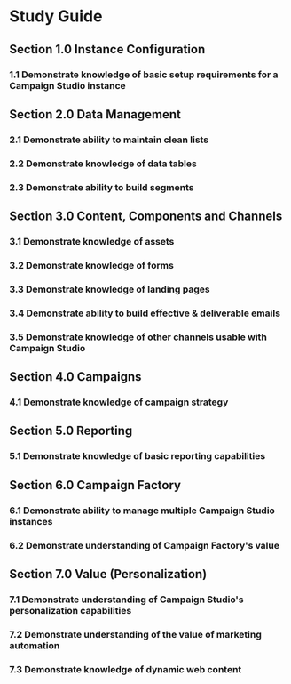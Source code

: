 # Study Guide

## Section 1.0 Instance Configuration

### 1.1 Demonstrate knowledge of basic setup requirements for a Campaign Studio instance

## Section 2.0 Data Management

### 2.1 Demonstrate ability to maintain clean lists

### 2.2 Demonstrate knowledge of data tables

### 2.3 Demonstrate ability to build segments

## Section 3.0 Content, Components and Channels

### 3.1 Demonstrate knowledge of assets

### 3.2 Demonstrate knowledge of forms

### 3.3 Demonstrate knowledge of landing pages

### 3.4 Demonstrate ability to build effective & deliverable emails

### 3.5 Demonstrate knowledge of other channels usable with Campaign Studio

## Section 4.0 Campaigns

### 4.1 Demonstrate knowledge of campaign strategy

## Section 5.0 Reporting

### 5.1 Demonstrate knowledge of basic reporting capabilities

## Section 6.0 Campaign Factory

### 6.1 Demonstrate ability to manage multiple Campaign Studio instances

### 6.2 Demonstrate understanding of Campaign Factory's value

## Section 7.0 Value (Personalization)

### 7.1 Demonstrate understanding of Campaign Studio's personalization capabilities

### 7.2 Demonstrate understanding of the value of marketing automation

### 7.3 Demonstrate knowledge of dynamic web content
